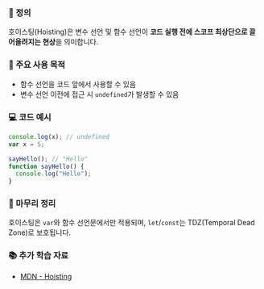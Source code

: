 ### 📘 정의

호이스팅(Hoisting)은 변수 선언 및 함수 선언이 **코드 실행 전에 스코프 최상단으로 끌어올려지는 현상**을 의미합니다.

### 🎯 주요 사용 목적

- 함수 선언을 코드 앞에서 사용할 수 있음
- 변수 선언 이전에 접근 시 `undefined`가 발생할 수 있음

### 💻 코드 예시

```js
console.log(x); // undefined
var x = 5;

sayHello(); // "Hello"
function sayHello() {
  console.log("Hello");
}
```

### 🧩 마무리 정리

호이스팅은 `var`와 함수 선언문에서만 적용되며, `let`/`const`는 TDZ(Temporal Dead Zone)로 보호됩니다.

### 📚 추가 학습 자료

- [MDN - Hoisting](https://developer.mozilla.org/ko/docs/Glossary/Hoisting)
